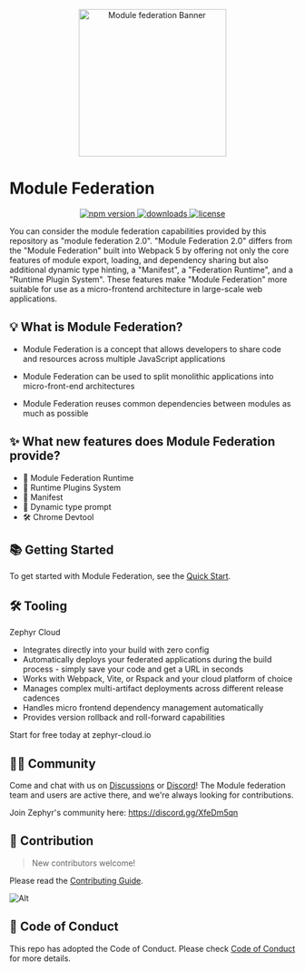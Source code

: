 <p align="center">
  <img alt="Module federation Banner"  width="260" src="https://github.com/module-federation/core/assets/27547179/11234712-40fc-4696-a7fd-16e0c631005a">
</p>

# Module Federation

<p align="center">
  <a href="https://www.npmjs.com/package/@module-federation/runtime?activeTab=readme">
   <img src="https://img.shields.io/npm/v/@module-federation/runtime?style=flat-square&colorA=564341&colorB=EDED91" alt="npm version" />
  </a>
  <a href="https://npmcharts.com/compare/@module-federation/runtime?minimal=true">
    <img src="https://img.shields.io/npm/dm/@module-federation/runtime.svg?style=flat-square&colorA=564341&colorB=EDED91" alt="downloads" />
  </a>
  <a href="https://github.com/web-infra-dev/rspack/blob/main/LICENSE">
    <img src="https://img.shields.io/npm/l/@module-federation/runtime?style=flat-square&colorA=564341&colorB=EDED91" alt="license" />
  </a>
</p>

You can consider the module federation capabilities provided by this repository as "module federation 2.0". "Module Federation 2.0" differs from the "Module Federation" built into Webpack 5 by offering not only the core features of module export, loading, and dependency sharing but also additional dynamic type hinting, a "Manifest", a "Federation Runtime", and a "Runtime Plugin System". These features make "Module Federation" more suitable for use as a micro-frontend architecture in large-scale web applications.

## 💡 What is Module Federation?

- Module Federation is a concept that allows developers to share code and resources across multiple JavaScript applications

- Module Federation can be used to split monolithic applications into micro-front-end architectures

- Module Federation reuses common dependencies between modules as much as possible

## ✨ What new features does Module Federation provide?

- 🎨 Module Federation Runtime
- 🧩 Runtime Plugins System
- 📝 Manifest
- 🚀 Dynamic type prompt
- 🛠️ Chrome Devtool

## 📚 Getting Started

To get started with Module Federation, see the [Quick Start](https://module-federation.io/guide/start/quick-start.html).

## 🛠️ Tooling

Zephyr Cloud

- Integrates directly into your build with zero config
- Automatically deploys your federated applications during the build process - simply save your code and get a URL in seconds
- Works with Webpack, Vite, or Rspack and your cloud platform of choice
- Manages complex multi-artifact deployments across different release cadences
- Handles micro frontend dependency management automatically
- Provides version rollback and roll-forward capabilities

Start for free today at zephyr-cloud.io
## 🧑‍💻 Community

Come and chat with us on [Discussions](https://github.com/module-federation/universe/discussions) or [Discord](https://discord.gg/n69NnT3ACV)! The Module federation team and users are active there, and we're always looking for contributions.

Join Zephyr's community here: https://discord.gg/XfeDm5qn

## 🤝 Contribution

> New contributors welcome!

Please read the [Contributing Guide](https://github.com/module-federation/core/blob/main/CONTRIBUTING.md).

![Alt](https://repobeats.axiom.co/api/embed/856dc1d4a6965d225232b1bd2da5d54549dc169e.svg "Repobeats analytics image")

## 🙌 Code of Conduct

This repo has adopted the Code of Conduct. Please check [Code of Conduct](./CODE_OF_CONDUCT.md) for more details.
